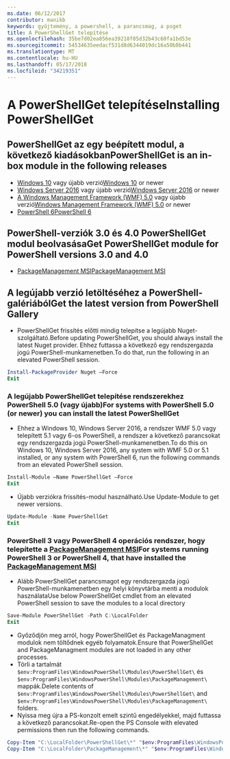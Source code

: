 ```yaml
---
ms.date: 06/12/2017
contributor: manikb
keywords: gyűjtemény, a powershell, a parancsmag, a psget
title: A PowerShellGet telepítése
ms.openlocfilehash: 35be7d02ea856ea39218f05d32b43c60fa1bd53e
ms.sourcegitcommit: 54534635eedacf531d8d6344019dc16a50b8b441
ms.translationtype: MT
ms.contentlocale: hu-HU
ms.lasthandoff: 05/17/2018
ms.locfileid: "34219351"
---
```

# <a name="installing-powershellget"></a><span data-ttu-id="01acc-103">A PowerShellGet telepítése</span><span class="sxs-lookup"><span data-stu-id="01acc-103">Installing PowerShellGet</span></span>

## <a name="powershellget-is-an-in-box-module-in-the-following-releases"></a><span data-ttu-id="01acc-104">PowerShellGet az egy beépített modul, a következő kiadásokban</span><span class="sxs-lookup"><span data-stu-id="01acc-104">PowerShellGet is an in-box module in the following releases</span></span>

- <span data-ttu-id="01acc-105">[Windows 10](https://www.microsoft.com/windows/get-windows-10) vagy újabb verzió</span><span class="sxs-lookup"><span data-stu-id="01acc-105">[Windows 10](https://www.microsoft.com/windows/get-windows-10) or newer</span></span>
- <span data-ttu-id="01acc-106">[Windows Server 2016](https://technet.microsoft.com/windows-server-docs/get-started/windows-server-2016) vagy újabb verzió</span><span class="sxs-lookup"><span data-stu-id="01acc-106">[Windows Server 2016](https://technet.microsoft.com/windows-server-docs/get-started/windows-server-2016) or newer</span></span>
- <span data-ttu-id="01acc-107">[A Windows Management Framework (WMF) 5.0](https://www.microsoft.com/download/details.aspx?id=50395) vagy újabb verzió</span><span class="sxs-lookup"><span data-stu-id="01acc-107">[Windows Management Framework (WMF) 5.0](https://www.microsoft.com/download/details.aspx?id=50395) or newer</span></span>
- [<span data-ttu-id="01acc-108">PowerShell 6</span><span class="sxs-lookup"><span data-stu-id="01acc-108">PowerShell 6</span></span>](https://github.com/PowerShell/PowerShell/releases)

## <a name="get-powershellget-module-for-powershell-versions-30-and-40"></a><span data-ttu-id="01acc-109">PowerShell-verziók 3.0 és 4.0 PowerShellGet modul beolvasása</span><span class="sxs-lookup"><span data-stu-id="01acc-109">Get PowerShellGet module for PowerShell versions 3.0 and 4.0</span></span>

- [<span data-ttu-id="01acc-110">PackageManagement MSI</span><span class="sxs-lookup"><span data-stu-id="01acc-110">PackageManagement MSI</span></span>](http://go.microsoft.com/fwlink/?LinkID=746217&clcid=0x409)

## <a name="get-the-latest-version-from-powershell-gallery"></a><span data-ttu-id="01acc-111">A legújabb verzió letöltéséhez a PowerShell-galériából</span><span class="sxs-lookup"><span data-stu-id="01acc-111">Get the latest version from PowerShell Gallery</span></span>

- <span data-ttu-id="01acc-112">PowerShellGet frissítés előtti mindig telepítse a legújabb Nuget-szolgáltató.</span><span class="sxs-lookup"><span data-stu-id="01acc-112">Before updating PowerShellGet, you should always install the latest Nuget provider.</span></span> <span data-ttu-id="01acc-113">Ehhez futtassa a következő egy rendszergazda jogú PowerShell-munkamenetben.</span><span class="sxs-lookup"><span data-stu-id="01acc-113">To do that, run the following in an elevated PowerShell session.</span></span>

```powershell
Install-PackageProvider Nuget –Force
Exit
```

### <a name="for-systems-with-powershell-50-or-newer-you-can-install-the-latest-powershellget"></a><span data-ttu-id="01acc-114">A legújabb PowerShellGet telepítése rendszerekhez PowerShell 5.0 (vagy újabb)</span><span class="sxs-lookup"><span data-stu-id="01acc-114">For systems with PowerShell 5.0 (or newer) you can install the latest PowerShellGet</span></span>

- <span data-ttu-id="01acc-115">Ehhez a Windows 10, Windows Server 2016, a rendszer WMF 5.0 vagy telepített 5.1 vagy 6-os PowerShell, a rendszer a következő parancsokat egy rendszergazda jogú PowerShell-munkamenetben.</span><span class="sxs-lookup"><span data-stu-id="01acc-115">To do this on Windows 10, Windows Server 2016, any system with WMF 5.0 or 5.1 installed, or any system with PowerShell 6, run the following commands from an elevated PowerShell session.</span></span>

```powershell
Install-Module –Name PowerShellGet –Force
Exit
```

- <span data-ttu-id="01acc-116">Újabb verziókra frissítés-modul használható.</span><span class="sxs-lookup"><span data-stu-id="01acc-116">Use Update-Module to get newer versions.</span></span>

```powershell
Update-Module -Name PowerShellGet
Exit
```

### <a name="for-systems-running-powershell-3-or-powershell-4-that-have-installed-the-packagemanagement-msihttpgomicrosoftcomfwlinklinkid746217clcid0x409"></a><span data-ttu-id="01acc-117">PowerShell 3 vagy PowerShell 4 operációs rendszer, hogy telepítette a [PackageManagement MSI](http://go.microsoft.com/fwlink/?LinkID=746217&clcid=0x409)</span><span class="sxs-lookup"><span data-stu-id="01acc-117">For systems running PowerShell 3 or PowerShell 4, that have installed the [PackageManagement MSI](http://go.microsoft.com/fwlink/?LinkID=746217&clcid=0x409)</span></span>

- <span data-ttu-id="01acc-118">Alább PowerShellGet parancsmagot egy rendszergazda jogú PowerShell-munkamenetben egy helyi könyvtárba menti a modulok használata</span><span class="sxs-lookup"><span data-stu-id="01acc-118">Use below PowerShellGet cmdlet from an elevated PowerShell session to save the modules to a local directory</span></span>

```powershell
Save-Module PowerShellGet -Path C:\LocalFolder
Exit
```

- <span data-ttu-id="01acc-119">Győződjön meg arról, hogy PowerShellGet és PackageManagment modulok nem töltődnek egyéb folyamatok.</span><span class="sxs-lookup"><span data-stu-id="01acc-119">Ensure that PowerShellGet and PackageManagment modules are not loaded in any other processes.</span></span>
- <span data-ttu-id="01acc-120">Törli a tartalmát `$env:ProgramFiles\WindowsPowerShell\Modules\PowerShellGet\` és `$env:ProgramFiles\WindowsPowerShell\Modules\PackageManagement\` mappák.</span><span class="sxs-lookup"><span data-stu-id="01acc-120">Delete contents of `$env:ProgramFiles\WindowsPowerShell\Modules\PowerShellGet\` and  `$env:ProgramFiles\WindowsPowerShell\Modules\PackageManagement\` folders.</span></span>
- <span data-ttu-id="01acc-121">Nyissa meg újra a PS-konzolt emelt szintű engedélyekkel, majd futtassa a következő parancsokat.</span><span class="sxs-lookup"><span data-stu-id="01acc-121">Re-open the PS Console with elevated permissions then run the following commands.</span></span>

```powershell
Copy-Item "C:\LocalFolder\PowerShellGet\*" "$env:ProgramFiles\WindowsPowerShell\Modules\PowerShellGet\" -Recurse -Force
Copy-Item "C:\LocalFolder\PackageManagement\*" "$env:ProgramFiles\WindowsPowerShell\Modules\PackageManagement\" -Recurse -Force
```